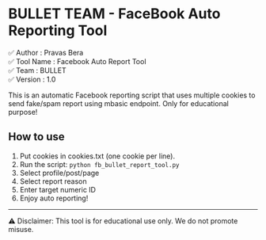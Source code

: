 # BULLET TEAM - FaceBook Auto Reporting Tool

✅ Author : Pravas Bera  
✅ Tool Name : Facebook Auto Report Tool  
✅ Team : BULLET  
✅ Version : 1.0  

This is an automatic Facebook reporting script that uses multiple cookies to send fake/spam report using mbasic endpoint. Only for educational purpose!

## How to use
1. Put cookies in cookies.txt (one cookie per line).
2. Run the script: `python fb_bullet_report_tool.py`
3. Select profile/post/page
4. Select report reason
5. Enter target numeric ID
6. Enjoy auto reporting!

---

⚠️ Disclaimer: This tool is for educational use only. We do not promote misuse.
